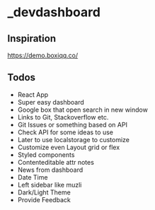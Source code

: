 # _devdashboard

## Inspiration
https://demo.boxiqq.co/

## Todos
* React App
* Super easy dashboard
* Google box that open search in new window
* Links to Git, Stackoverflow etc.
* Git Issues or something based on API
* Check API for some ideas to use
* Later to use localstorage to customize
* Customize even Layout grid or flex
* Styled components
* Contenteditable attr notes
* News from dashboard
* Date Time
* Left sidebar like muzli
* Dark/Light Theme
* Provide Feedback
